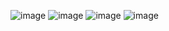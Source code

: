 ![image](https://user-images.githubusercontent.com/97594452/194017838-ad365525-7d8b-4c68-ba85-fee2256fce6d.png)
![image](https://user-images.githubusercontent.com/97594452/194018144-1a84fd7f-89f8-48bd-8a6b-e48caf6b2a6d.png)
![image](https://user-images.githubusercontent.com/97594452/194511029-b067ef98-6f3b-46ba-b66c-6f180f29618b.png)
![image](https://user-images.githubusercontent.com/97594452/196618915-35816ed7-96ac-4ec0-96e0-c5417acbb7e5.png)
